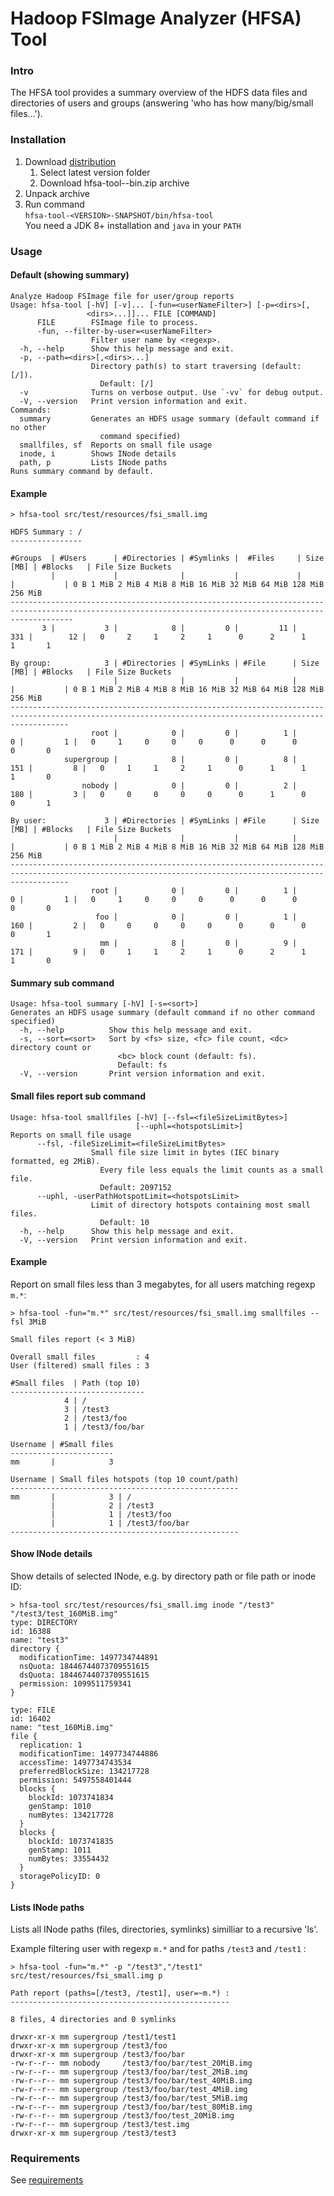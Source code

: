 # Hadoop FSImage Analyzer (HFSA) Tool

### Intro

The HFSA tool provides a summary overview of the HDFS data files and directories of users and groups
(answering 'who has how many/big/small files...').

### Installation

1. Download [distribution](https://repo1.maven.org/maven2/de/m3y/hadoop/hdfs/hfsa/hfsa-tool/)
    1. Select latest version folder
    2. Download hfsa-tool-<VERSION>-bin.zip archive
2. Unpack archive
3. Run command  
   `hfsa-tool-<VERSION>-SNAPSHOT/bin/hfsa-tool`  
   You need a JDK 8+ installation and `java` in your `PATH`
   
### Usage

#### Default (showing summary)
```
Analyze Hadoop FSImage file for user/group reports
Usage: hfsa-tool [-hV] [-v]... [-fun=<userNameFilter>] [-p=<dirs>[,
                 <dirs>...]]... FILE [COMMAND]
      FILE        FSImage file to process.
      -fun, --filter-by-user=<userNameFilter>
                  Filter user name by <regexp>.
  -h, --help      Show this help message and exit.
  -p, --path=<dirs>[,<dirs>...]
                  Directory path(s) to start traversing (default: [/]).
                    Default: [/]
  -v              Turns on verbose output. Use `-vv` for debug output.
  -V, --version   Print version information and exit.
Commands:
  summary         Generates an HDFS usage summary (default command if no other
                    command specified)
  smallfiles, sf  Reports on small file usage
  inode, i        Shows INode details
  path, p         Lists INode paths
Runs summary command by default.
```

#### Example
```
> hfsa-tool src/test/resources/fsi_small.img 

HDFS Summary : /
----------------

#Groups  | #Users      | #Directories | #Symlinks |  #Files     | Size [MB] | #Blocks   | File Size Buckets 
         |             |              |           |             |           |           | 0 B 1 MiB 2 MiB 4 MiB 8 MiB 16 MiB 32 MiB 64 MiB 128 MiB 256 MiB
----------------------------------------------------------------------------------------------------------------------------------------------------------
       3 |           3 |            8 |         0 |         11 |       331 |        12 |   0     2     1     2     1      0      2      1       1       1

By group:            3 | #Directories | #SymLinks | #File      | Size [MB] | #Blocks   | File Size Buckets
                       |              |           |            |           |           | 0 B 1 MiB 2 MiB 4 MiB 8 MiB 16 MiB 32 MiB 64 MiB 128 MiB 256 MiB
---------------------------------------------------------------------------------------------------------------------------------------------------------
                  root |            0 |         0 |          1 |         0 |         1 |   0     1     0     0     0      0      0      0       0       0
            supergroup |            8 |         0 |          8 |       151 |         8 |   0     1     1     2     1      0      1      1       1       0
                nobody |            0 |         0 |          2 |       180 |         3 |   0     0     0     0     0      0      1      0       0       1

By user:             3 | #Directories | #SymLinks | #File      | Size [MB] | #Blocks   | File Size Buckets
                       |              |           |            |           |           | 0 B 1 MiB 2 MiB 4 MiB 8 MiB 16 MiB 32 MiB 64 MiB 128 MiB 256 MiB
---------------------------------------------------------------------------------------------------------------------------------------------------------
                  root |            0 |         0 |          1 |         0 |         1 |   0     1     0     0     0      0      0      0       0       0
                   foo |            0 |         0 |          1 |       160 |         2 |   0     0     0     0     0      0      0      0       0       1
                    mm |            8 |         0 |          9 |       171 |         9 |   0     1     1     2     1      0      2      1       1       0

```
#### Summary sub command
```
Usage: hfsa-tool summary [-hV] [-s=<sort>]
Generates an HDFS usage summary (default command if no other command specified)
  -h, --help          Show this help message and exit.
  -s, --sort=<sort>   Sort by <fs> size, <fc> file count, <dc> directory count or
                        <bc> block count (default: fs).
                        Default: fs
  -V, --version       Print version information and exit.
```

#### Small files report sub command
```
Usage: hfsa-tool smallfiles [-hV] [--fsl=<fileSizeLimitBytes>]
                            [--uphl=<hotspotsLimit>]
Reports on small file usage
      --fsl, -fileSizeLimit=<fileSizeLimitBytes>
                  Small file size limit in bytes (IEC binary formatted, eg 2MiB).
                    Every file less equals the limit counts as a small file.
                    Default: 2097152
      --uphl, -userPathHotspotLimit=<hotspotsLimit>
                  Limit of directory hotspots containing most small files.
                    Default: 10
  -h, --help      Show this help message and exit.
  -V, --version   Print version information and exit.
```

#### Example
Report on small files less than 3 megabytes, for all users matching regexp `m.*`:

```
> hfsa-tool -fun="m.*" src/test/resources/fsi_small.img smallfiles --fsl 3MiB

Small files report (< 3 MiB)

Overall small files         : 4
User (filtered) small files : 3

#Small files  | Path (top 10) 
------------------------------
            4 | /
            3 | /test3
            2 | /test3/foo
            1 | /test3/foo/bar

Username | #Small files
-----------------------
mm       |            3

Username | Small files hotspots (top 10 count/path)
---------------------------------------------------
mm       |            3 | /
         |            2 | /test3
         |            1 | /test3/foo
         |            1 | /test3/foo/bar
---------------------------------------------------
```
#### Show INode details 

Show details of selected INode, e.g. by directory path or file path or inode ID:
```
> hfsa-tool src/test/resources/fsi_small.img inode "/test3" "/test3/test_160MiB.img"
type: DIRECTORY
id: 16388
name: "test3"
directory {
  modificationTime: 1497734744891
  nsQuota: 18446744073709551615
  dsQuota: 18446744073709551615
  permission: 1099511759341
}

type: FILE
id: 16402
name: "test_160MiB.img"
file {
  replication: 1
  modificationTime: 1497734744886
  accessTime: 1497734743534
  preferredBlockSize: 134217728
  permission: 5497558401444
  blocks {
    blockId: 1073741834
    genStamp: 1010
    numBytes: 134217728
  }
  blocks {
    blockId: 1073741835
    genStamp: 1011
    numBytes: 33554432
  }
  storagePolicyID: 0
}
```

#### Lists INode paths
Lists all INode paths (files, directories, symlinks) similliar to a recursive 'ls'.

Example filtering user with regexp `m.*` and for paths `/test3` and `/test1` :
```
> hfsa-tool -fun="m.*" -p "/test3","/test1" src/test/resources/fsi_small.img p

Path report (paths=[/test3, /test1], user=~m.*) :
-------------------------------------------------

8 files, 4 directories and 0 symlinks

drwxr-xr-x mm supergroup /test1/test1
drwxr-xr-x mm supergroup /test3/foo
drwxr-xr-x mm supergroup /test3/foo/bar
-rw-r--r-- mm nobody     /test3/foo/bar/test_20MiB.img
-rw-r--r-- mm supergroup /test3/foo/bar/test_2MiB.img
-rw-r--r-- mm supergroup /test3/foo/bar/test_40MiB.img
-rw-r--r-- mm supergroup /test3/foo/bar/test_4MiB.img
-rw-r--r-- mm supergroup /test3/foo/bar/test_5MiB.img
-rw-r--r-- mm supergroup /test3/foo/bar/test_80MiB.img
-rw-r--r-- mm supergroup /test3/foo/test_20MiB.img
-rw-r--r-- mm supergroup /test3/test.img
drwxr-xr-x mm supergroup /test3/test3

```
### Requirements 

See [requirements](../README.md#requirements)
